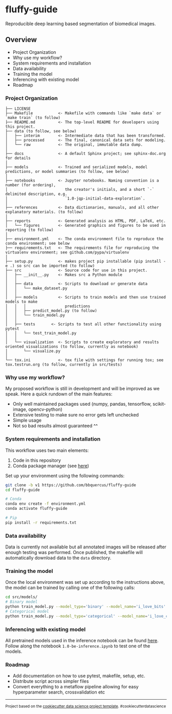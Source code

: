 

fluffy-guide
==============================

Reproducible deep learning based segmentation of biomedical images.



## Overview

- Project Organization
- Why use my workflow?
- System requirements and installation
- Data availability
- Training the model
- Inferencing with existing model
- Roadmap



### Project Organization

    ├── LICENSE
    ├── Makefile           <- Makefile with commands like `make data` or `make train` (to follow)
    ├── README.md          <- The top-level README for developers using this project.
    ├── data (to follow, see below)
    │   ├── interim        <- Intermediate data that has been transformed.
    │   ├── processed      <- The final, canonical data sets for modeling.
    │   └── raw            <- The original, immutable data dump.
    │
    ├── docs               <- A default Sphinx project; see sphinx-doc.org for details
    │
    ├── models             <- Trained and serialized models, model predictions, or model summaries (to follow, see below)
    │
    ├── notebooks          <- Jupyter notebooks. Naming convention is a number (for ordering),
    │                         the creator's initials, and a short `-` delimited description, e.g.
    │                         `1.0-jqp-initial-data-exploration`.
    │
    ├── references         <- Data dictionaries, manuals, and all other explanatory materials. (to follow)
    │
    ├── reports            <- Generated analysis as HTML, PDF, LaTeX, etc.
    │   └── figures        <- Generated graphics and figures to be used in reporting (to follow)
    │
    ├── environment.yml    <- The conda environment file to reproduce the conda environment; see below
    ├── requirements.txt   <- The requirements file for reproducing the virtualenv environment; see github.com/pypa/virtualenv
    │
    ├── setup.py           <- makes project pip installable (pip install -e .) so src can be imported (to follow)
    ├── src                <- Source code for use in this project.
    │   ├── __init__.py    <- Makes src a Python module
    │   │
    │   ├── data           <- Scripts to download or generate data
    │   │   └── make_dataset.py
    │   │
    │   ├── models         <- Scripts to train models and then use trained models to make
    │   │   │                 predictions
    │   │   ├── predict_model.py (to follow)
    │   │   └── train_model.py
    │   │
    │   ├── tests       <- Scripts to test all other functionality using pytest
    │   │   └── test_train_model.py
    │   │
    │   └── visualization  <- Scripts to create exploratory and results oriented visualizations (to follow, currently as notebook)
    │       └── visualize.py
    │
    └── tox.ini            <- tox file with settings for running tox; see tox.testrun.org (to follow, currently in src/tests)



### Why use my workflow?

My proposed workflow is still in development and will be improved as we speak. Here a quick rundown of the main features:

- Only well maintained packages used (numpy, pandas, tensorflow, scikit-image, opencv-python)
- Extensive testing to make sure no error gets left unchecked
- Simple usage
- Not so bad results almost guaranteed ^^



### System requirements and installation

This workflow uses two main elements:

1. Code in this repository
2. Conda package manager (see [here](https://docs.conda.io/projects/conda/en/latest/user-guide/install/))


Set up your environment using the following commands:

```bash
git clone -b v1 https://github.com/bbquercus/fluffy-guide
cd fluffy-guide

# Conda
conda env create -f environment.yml
conda activate fluffy-guide

# Pip
pip install -r requirements.txt
```


### Data availability

Data is currently not available but all annotated images will be released after enough testing was performed. Once published, the makefile will automatically download data to the `data` directory.



### Training the model

Once the local environment was set up according to the instructions above, the model can be trained by calling one of the following calls:

```bash
cd src/models/
# Binary model
python train_model.py --model_type='binary' --model_name='i_love_bits'
# Categorical model
python train_model.py --model_type='categorical' --model_name='i_love_cats'
```



### Inferencing with existing model

All pretrained models used in the inference notebook can be found [here](https://www.dropbox.com/sh/5ffku4w4n52urbj/AADAACaMf3wEDyNfWOjdi9BOa?dl=0). Follow along the notebook `1.0-be-inference.ipynb` to test one of the models.



### Roadmap

- Add documentation on how to use pytest, makefile, setup, etc.
- Distribute script across simpler files
- Convert everything to a metaflow pipeline allowing for easy hyperparameter search, crossvalidation etc



--------

<p><small>Project based on the <a target="_blank" href="https://drivendata.github.io/cookiecutter-data-science/">cookiecutter data science project template</a>. #cookiecutterdatascience</small></p>
